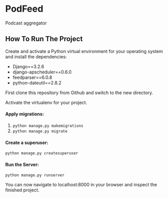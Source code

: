 # PodFeed
Podcast aggregator


## How To Run The Project

Create and activate a Python virtual environment for your operating system and install the dependencies:
<ul>
  <li>Django==3.2.6</li>
  <li>django-apscheduler==0.6.0</li>
  <li>feedparser==6.0.8</li>
  <li>python-dateutil==2.8.2</li>
</ul>


First clone this repository from Github and switch to the new directory.

Activate the virtualenv for your project. 

#### Apply migrations:

1. `python manage.py makemigrations` 
2.  `python manage.py migrate`

#### Create a superuser:

`python manage.py createsuperuser`

#### Run the Server:

`python manage.py runserver`

You can now navigate to localhost:8000 in your browser and inspect the finished project. 


